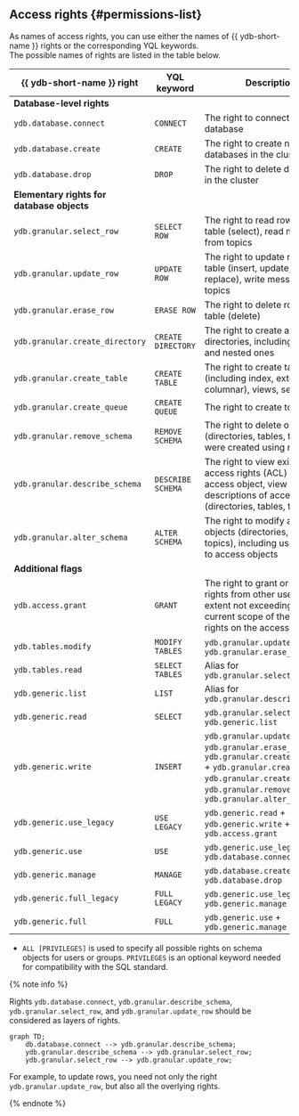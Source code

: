 
## Access rights {#permissions-list}

As names of access rights, you can use either the names of {{ ydb-short-name }} rights or the corresponding YQL keywords.  
The possible names of rights are listed in the table below.

| {{ ydb-short-name }} right            | YQL keyword         | Description                                                                                          |
|---------------------------------------|---------------------|------------------------------------------------------------------------------------------------------|
| **Database-level rights**             |                     |                                                                                                      |
| `ydb.database.connect`                | `CONNECT`           | The right to connect to a database                                                                  |
| `ydb.database.create`                 | `CREATE`            | The right to create new databases in the cluster                                                    |
| `ydb.database.drop`                   | `DROP`              | The right to delete databases in the cluster                                                        |
| **Elementary rights for database objects** |                |                                                                                                      |
| `ydb.granular.select_row`             | `SELECT ROW`        | The right to read rows from a table (select), read messages from topics                             |
| `ydb.granular.update_row`             | `UPDATE ROW`        | The right to update rows in a table (insert, update, upsert, replace), write messages to topics     |
| `ydb.granular.erase_row`              | `ERASE ROW`         | The right to delete rows from a table (delete)                                                      |
| `ydb.granular.create_directory`       | `CREATE DIRECTORY`  | The right to create and delete directories, including existing and nested ones                      |
| `ydb.granular.create_table`           | `CREATE TABLE`      | The right to create tables (including index, external, columnar), views, sequences                  |
| `ydb.granular.create_queue`           | `CREATE QUEUE`      | The right to create topics                                                                          |
| `ydb.granular.remove_schema`          | `REMOVE SCHEMA`     | The right to delete objects (directories, tables, topics) that were created using rights            |
| `ydb.granular.describe_schema`        | `DESCRIBE SCHEMA`   | The right to view existing access rights (ACL) on an access object, view descriptions of access objects (directories, tables, topics) |
| `ydb.granular.alter_schema`           | `ALTER SCHEMA`      | The right to modify access objects (directories, tables, topics), including users' rights to access objects |
| **Additional flags**                  |                     |                                                                                                      |
| `ydb.access.grant`                    | `GRANT`             | The right to grant or revoke rights from other users to the extent not exceeding the current scope of the user's rights on the access object |
| `ydb.tables.modify`                   | `MODIFY TABLES`     | `ydb.granular.update_row` + `ydb.granular.erase_row`                                                |
| `ydb.tables.read`                     | `SELECT TABLES`     | Alias for `ydb.granular.select_row`                                                                 |
| `ydb.generic.list`                    | `LIST`              | Alias for `ydb.granular.describe_schema`                                                            |
| `ydb.generic.read`                    | `SELECT`            | `ydb.granular.select_row` + `ydb.generic.list`                                                      |
| `ydb.generic.write`                   | `INSERT`            | `ydb.granular.update_row` + `ydb.granular.erase_row` + `ydb.granular.create_directory` + `ydb.granular.create_table` + `ydb.granular.create_queue` + `ydb.granular.remove_schema` + `ydb.granular.alter_schema` |
| `ydb.generic.use_legacy`              | `USE LEGACY`        | `ydb.generic.read` + `ydb.generic.write` + `ydb.access.grant`                                       |
| `ydb.generic.use`                     | `USE`               | `ydb.generic.use_legacy` + `ydb.database.connect`                                                   |
| `ydb.generic.manage`                  | `MANAGE`            | `ydb.database.create` + `ydb.database.drop`                                                         |
| `ydb.generic.full_legacy`             | `FULL LEGACY`       | `ydb.generic.use_legacy` + `ydb.generic.manage`                                                     |
| `ydb.generic.full`                    | `FULL`              | `ydb.generic.use` + `ydb.generic.manage`                                                            |

* `ALL [PRIVILEGES]` is used to specify all possible rights on schema objects for users or groups. `PRIVILEGES` is an optional keyword needed for compatibility with the SQL standard.  

{% note info %}

Rights `ydb.database.connect`, `ydb.granular.describe_schema`, `ydb.granular.select_row`, and `ydb.granular.update_row` should be considered as layers of rights.  

```mermaid
graph TD;
    db.database.connect --> ydb.granular.describe_schema;
    ydb.granular.describe_schema --> ydb.granular.select_row;
    ydb.granular.select_row --> ydb.granular.update_row;
```

For example, to update rows, you need not only the right `ydb.granular.update_row`, but also all the overlying rights.

{% endnote %}

